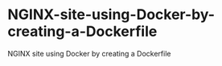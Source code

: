 # NGINX-site-using-Docker-by-creating-a-Dockerfile
NGINX site using Docker by creating a Dockerfile
